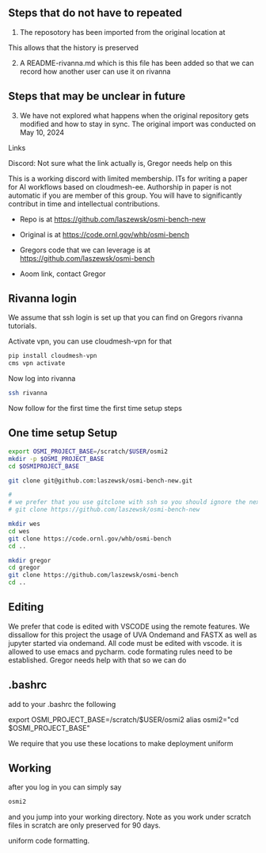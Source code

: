 
## Steps that do not have to repeated

1. The reposotory has been imported from the original location at

This allows that the history is preserved

2. A README-rivanna.md which is this file has been added so that we can record how another user can use it on rivanna

## Steps that may be unclear in future

3. We have not explored what happens when the original repository gets modified and  how to stay in sync.
   The original import was conducted on May 10, 2024

Links


Discord: Not sure what the link actually is, Gregor needs help on this


This is a working discord with limited membership. ITs for writing a
paper for AI workflows based on cloudmesh-ee. Authorship in paper is
not automatic if you are member of this group. You will have to
significantly contribut in time and intellectual contributions.

* Repo is at https://github.com/laszewsk/osmi-bench-new
* Original is at https://code.ornl.gov/whb/osmi-bench
* Gregors code that we can leverage is at https://github.com/laszewsk/osmi-bench

* Aoom link, contact Gregor

## Rivanna login

We assume that ssh login is set up that you can find on Gregors rivanna tutorials.

Activate vpn, you can use cloudmesh-vpn for that 


```bash
pip install cloudmesh-vpn
cms vpn activate
```

Now log into rivanna

```bash
ssh rivanna
```

Now follow for the first time the first time setup steps

## One time setup Setup

```bash
export OSMI_PROJECT_BASE=/scratch/$USER/osmi2
mkdir -p $OSMI_PROJECT_BASE
cd $OSMIPROJECT_BASE

git clone git@github.com:laszewsk/osmi-bench-new.git

#
# we prefer that you use gitclone with ssh so you should ignore the next line
# git clone https://github.com/laszewsk/osmi-bench-new

mkdir wes
cd wes
git clone https://code.ornl.gov/whb/osmi-bench
cd ..

mkdir gregor
cd gregor
git clone https://github.com/laszewsk/osmi-bench
cd ..
```

## Editing

We prefer that code is edited with VSCODE using the remote
features. We dissallow for this project the usage of UVA Ondemand and
FASTX as well as jupyter started via ondemand. All code must be edited
with vscode. it is allowed to use emacs and pycharm. code formating
rules need to be established. Gregor needs help with that so we can do

## .bashrc

add to your .bashrc the following

export OSMI_PROJECT_BASE=/scratch/$USER/osmi2
alias osmi2="cd $OSMI_PROJECT_BASE"

We require that you use these locations to make deployment uniform

## Working

after you log in you can simply say

```bash
osmi2
```

and you jump into your working directory.
Note as you work under scratch files in scratch are only preserved for 90 days.



uniform code formatting.
